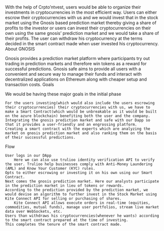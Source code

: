 With the help of Crpto’ntvest, users would be able to organize their investments in cryptocurrencies in the most efficient way. Users can either escrow their cryptocurrencies with us and we would invest that in the stock market using the Gnosis based prediction market thereby giving a share of profits to the investor or users can invest their cryptocurrencies on their own using the same gnosis’ prediction market and we would take a share of their profits. The user can withdraw his cryptocurrency at the terms decided in the smart contract made when user invested his cryptocurrency.
About GNOSIS

Gnosis provides a prediction market platform where participants try out trading in prediction markets and therefore win tokens as a reward for successful predictions. Gnosis safe aims to provide all users with a convenient and secure way to manage their funds and interact with decentralized applications on Ethereum along with cheaper setup and transaction costs.
Goals

We would be having these major goals in the initial phase

    For the users investing(which would also include the users escrowing their cryptocurrencies) their cryptocurrencies with us, we have to make a Smart Contract(which would be unbreakable as it would be built on the azure blockchain) benefiting both the user and the company.
    Integrating the gnosis prediction market and safe with our Dapp so that it provides a user-friendly and an engrossing platform.
    Creating a smart contract with the experts which are analyzing the market on gnosis prediction market and also ranking them on the basis of their successful predictions.

Flow

    User logs in our DApp
        Here we can also use trulioo identity verification API to verify the user. Trulioo help businesses comply with Anti-Money Laundering (AML) and Know Your Customer (KYC) rules.
    Opts to either escrowing or investing it on his own using our Smart Contract.
    Next comes the gnosis prediction market. Here our analysts participate in the prediction market in lieu of tokens or rewards.
    According to the prediction provided by the prediction market, we would devise an algorithm to further invest in the Stock Market using Kite Connect API for selling or purchasing of shares.
        Kite Connect API allows execute orders in real-time (equities, commodities, mutual funds), manage user portfolios, stream live market data over WebSockets, etc.
    Users than withdraws his cryptocurrencies(whenever he wants) according to the smart contract prepared at the time of investing.
    This completes the tenure of the smart contract made.
